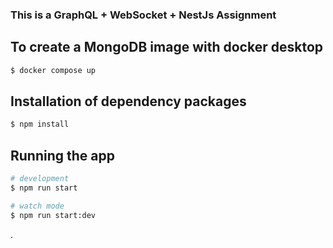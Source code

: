 ### This is a GraphQL + WebSocket + NestJs Assignment

## To create a MongoDB image with docker desktop

```bash
$ docker compose up

```

## Installation of dependency packages

```bash
$ npm install

```

## Running the app

```bash
# development
$ npm run start

# watch mode
$ npm run start:dev

```

.
